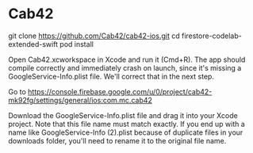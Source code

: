 #  Cab42

git clone https://github.com/Cab42/cab42-ios.git
cd firestore-codelab-extended-swift
pod install


Open Cab42.xcworkspace in Xcode and run it (Cmd+R). The app should compile correctly and immediately crash on launch, since it's missing a GoogleService-Info.plist file. We'll correct that in the next step.

Go to https://console.firebase.google.com/u/0/project/cab42-mk92fg/settings/general/ios:com.mc.cab42

Download the GoogleService-Info.plist file and drag it into your Xcode project. Note that this file name must match exactly. If you end up with a name like GoogleService-Info (2).plist because of duplicate files in your downloads folder, you'll need to rename it to the original file name.
